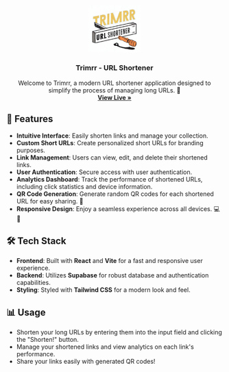 <div align="center">
  <img src="/public/logo.png" alt="Trimrr-Logo" width="120" />
  <h3 align="center">Trimrr - URL Shortener</h3>
  <p align="center">
    Welcome to <st>Trimrr</st>, a modern URL shortener application designed to simplify the process of managing long URLs. 🚀
    <br />
    <a href="https://trimrrr.vercel.app/"><strong>View Live »</strong></a>
    <br />
   
  </p>
</div>

## 🌟 Features

- **Intuitive Interface**: Easily shorten links and manage your collection.
- **Custom Short URLs**: Create personalized short URLs for branding purposes.
- **Link Management**: Users can view, edit, and delete their shortened links.
- **User Authentication**: Secure access with user authentication.
- **Analytics Dashboard**: Track the performance of shortened URLs, including click statistics and device information.
- **QR Code Generation**: Generate random QR codes for each shortened URL for easy sharing. 📱
- **Responsive Design**: Enjoy a seamless experience across all devices. 💻📱

## 🛠️ Tech Stack

- **Frontend**: Built with **React** and **Vite** for a fast and responsive user experience.
- **Backend**: Utilizes **Supabase** for robust database and authentication capabilities.
- **Styling**: Styled with **Tailwind CSS** for a modern look and feel.


## 📊 Usage

- Shorten your long URLs by entering them into the input field and clicking the "Shorten!" button.
- Manage your shortened links and view analytics on each link's performance.
- Share your links easily with generated QR codes!
